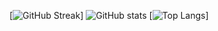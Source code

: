 [![GitHub Streak](http://github-readme-streak-stats.herokuapp.com?user=dannroda&theme=github-dark-blue&mode=weekly)]
![GitHub stats](https://github-readme-stats.vercel.app/api?username=dannroda&theme=github_dark&show_icons=true)
[![Top Langs](https://github-readme-stats.vercel.app/api/top-langs/?username=dannroda&theme=github_dark)]